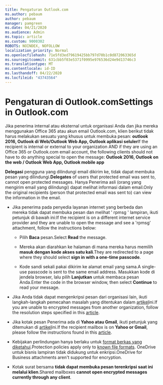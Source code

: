 ```yaml
---
title: Pengaturan Outlook.com
ms.author: pebaum
author: pebaum
manager: pamgreen
ms.date: 04/21/2020
ms.audience: Admin
ms.topic: article
ms.custom: 9000302
ROBOTS: NOINDEX, NOFOLLOW
localization_priority: Normal
ms.openlocfilehash: 71e5fd3ed79619425bb797d70b1c0d872063365d
ms.sourcegitcommit: 631cbb5f03e5371f0995e976536d24e9d13746c3
ms.translationtype: MT
ms.contentlocale: id-ID
ms.lasthandoff: 04/22/2020
ms.locfileid: "43743564"
---
```

# <a name="settings-in-outlookcom"></a><span data-ttu-id="c50c0-102">Pengaturan di Outlook.com</span><span class="sxs-lookup"><span data-stu-id="c50c0-102">Settings in Outlook.com</span></span>

<span data-ttu-id="c50c0-103">Jika penerima internal atau eksternal untuk organisasi Anda dan jika mereka menggunakan Office 365 atau akun email Outlook.com, klien berikut tidak harus melakukan sesuatu yang khusus untuk membuka pesan: **outlook 2016, Outlook di Web/Outlook Web App, Outlook aplikasi seluler**</span><span class="sxs-lookup"><span data-stu-id="c50c0-103">If the recipient is internal or external to your organization AND if they are using an Office 365 or Outlook.com email account, the following clients should not have to do anything special to open the message: **Outlook 2016, Outlook on the web / Outlook Web App, Outlook mobile app**</span></span>

<span data-ttu-id="c50c0-104">**Delegasi** pengguna yang dilindungi email dikirim ke, tidak dapat membuka pesan yang dilindungi.</span><span class="sxs-lookup"><span data-stu-id="c50c0-104">**Delegates** of users that protected email was sent to, cannot open protected messages.</span></span> <span data-ttu-id="c50c0-105">Hanya Penerima asli (orang yang mengirim email yang dilindungi) dapat melihat informasi dalam email.</span><span class="sxs-lookup"><span data-stu-id="c50c0-105">Only the original recipients (person that protected email was sent to) can view the information in the email.</span></span>

- <span data-ttu-id="c50c0-106">Jika penerima pada penyedia layanan internet yang berbeda dan mereka tidak&nbsp;dapat membuka pesan dan melihat ' rpmsg ' lampiran, ikuti petunjuk di bawah ini:</span><span class="sxs-lookup"><span data-stu-id="c50c0-106">If the recipient is on a different internet service provider and they are&nbsp;unable to open the message and see a 'rpmsg' attachment, follow the instructions below:</span></span>
    
    - <span data-ttu-id="c50c0-107">Pilih **Baca** pesan.</span><span class="sxs-lookup"><span data-stu-id="c50c0-107">Select **Read** the message.</span></span>
    
    - <span data-ttu-id="c50c0-108">Mereka akan diarahkan ke halaman di mana mereka harus memilih **masuk dengan kode akses satu kali**.</span><span class="sxs-lookup"><span data-stu-id="c50c0-108">They are redirected to a page where they should select **sign in with a one-time passcode**.</span></span>
    
    - <span data-ttu-id="c50c0-109">Kode sandi sekali pakai dikirim ke alamat email yang sama.</span><span class="sxs-lookup"><span data-stu-id="c50c0-109">A single-use passcode is sent to the same email address.</span></span> <span data-ttu-id="c50c0-110">Masukkan kode di jendela browser, lalu pilih **Lanjutkan** untuk membaca pesan Anda.</span><span class="sxs-lookup"><span data-stu-id="c50c0-110">Enter the code in the browser window, then select **Continue** to read your message.</span></span>

- <span data-ttu-id="c50c0-111">Jika Anda tidak dapat mengenkripsi pesan dari organisasi lain, ikuti langkah-langkah pemecahan masalah yang ditentukan dalam [artikel](https://support.office.com/article/known-issues-opening-irm-protected-emails-sent-from-users-in-other-office-365-organizations-0dec0593-a05d-4aa2-8445-9311ebab3164)ini.</span><span class="sxs-lookup"><span data-stu-id="c50c0-111">If you are unable to encrypted messages from another organization, follow the resolution steps specified in this [article](https://support.office.com/article/known-issues-opening-irm-protected-emails-sent-from-users-in-other-office-365-organizations-0dec0593-a05d-4aa2-8445-9311ebab3164).</span></span>

- <span data-ttu-id="c50c0-112">Jika kotak pesan Penerima ada di **Yahoo atau Gmail**, ikuti petunjuk</span> yang ditemukan di [artikel](https://support.office.com/article/how-do-i-open-a-protected-message-1157a286-8ecc-4b1e-ac43-2a608fbf3098)ini.</span><span class="sxs-lookup"><span data-stu-id="c50c0-112">If the recipient mailbox is on **Yahoo or Gmail**, please follow the instructions</span> found in this [article](https://support.office.com/article/how-do-i-open-a-protected-message-1157a286-8ecc-4b1e-ac43-2a608fbf3098).</span></span>

- <span data-ttu-id="c50c0-113">Kebijakan perlindungan hanya berlaku untuk [format berkas yang diketahui](https://docs.microsoft.com/azure/information-protection/rms-client/client-admin-guide-file-types).</span><span class="sxs-lookup"><span data-stu-id="c50c0-113">Protection policies apply only to [known file formats](https://docs.microsoft.com/azure/information-protection/rms-client/client-admin-guide-file-types).</span></span> <span data-ttu-id="c50c0-114">OneDrive untuk bisnis lampiran tidak didukung untuk enkripsi.</span><span class="sxs-lookup"><span data-stu-id="c50c0-114">OneDrive for Business attachments aren't supported for encryption.</span></span>

- <span data-ttu-id="c50c0-115">Kotak surat bersama **tidak dapat membuka pesan terenkripsi saat ini melalui klien**.</span><span class="sxs-lookup"><span data-stu-id="c50c0-115">Shared mailboxes **cannot open encrypted messages currently through any client**.</span></span> 
